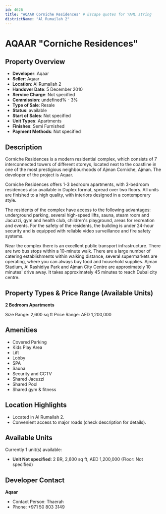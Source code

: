 ```yaml
---
id: 4626
title: "AQAAR Corniche Residences" # Escape quotes for YAML string
districtName: "Al Rumailah 2"
---
```


# AQAAR "Corniche Residences"

## Property Overview
- **Developer**: Aqaar
- **Seller**: Aqaar
- **Location**: Al Rumailah 2
- **Handover Date**: 5 December 2010
- **Service Charge**: Not specified
- **Commission**: undefined% - 3%
- **Type of Sale**: Resale
- **Status**: available
- **Start of Sales**: Not specified
- **Unit Types**: Apartments
- **Finishes**: Semi Furnished
- **Payment Methods**: Not specified

## Description
Corniche Residences is a modern residential complex, which consists of 7 interconnected towers of different storeys, located next to the coastline in one of the most prestigious neighbourhoods of Ajman Corniche, Ajman. The developer of the project is Aqaar.

Corniche Residences offers 1-3 bedroom apartments, with 3-bedroom residences also available in Duplex format, spread over two floors. All units are finished to a high quality, with interiors designed in a contemporary style.

The residents of the complex have access to the following advantages: underground parking, several high-speed lifts, sauna, steam room and Jacuzzi, gym and health club, children's playground, areas for recreation and events. For the safety of the residents, the building is under 24-hour security and is equipped with reliable video surveillance and fire safety systems.

Near the complex there is an excellent public transport infrastructure. There are two bus stops within a 10-minute walk. There are a large number of catering establishments within walking distance, several supermarkets are operating, where you can always buy food and household supplies. Ajman Stadium, Al Rashidiya Park and Ajman City Centre are approximately 10 minutes' drive away. It takes approximately 45 minutes to reach Dubai city centre.

## Property Types & Price Range (Available Units)
**2 Bedroom Apartments**

Size Range: 2,600 sq ft
Price Range: AED 1,200,000

## Amenities
- Covered Parking
- Kids Play Area
- Lift
- Lobby
- SPA
- Sauna
- Security and CCTV
- Shared Jacuzzi
- Shared Pool
- Shared gym & fitness

## Location Highlights
- Located in Al Rumailah 2.
- Convenient access to major roads (check description for details).

## Available Units
Currently 1 unit(s) available:
- **Unit Not specified**: 2 BR, 2,600 sq ft, AED 1,200,000 (Floor: Not specified)

## Developer Contact
**Aqaar**
- Contact Person: Thaerah
- Phone: +971 50 803 3149
